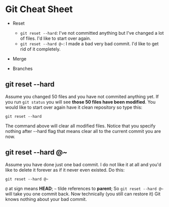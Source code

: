 # Git Cheat Sheet

* Reset
  * `git reset --hard`: I've not committed anything but I've changed a lot of files. I'd like to start over again.
  * `git reset --hard @~`:  I made a bad very bad commit. I'd like to get rid of it completely. 
  
* Merge
* Branches

## git reset --hard

Assume you changed 50 files and you have not commited anything yet. If you run `git status` you will see **those 50 files have been modified**. You would like to start over again have it clean repository so type this:

`git reset --hard`

The command above will clear all modified files. Notice that you specify nothing after --hard flag that means clear all to the current commit you are now. 


## git reset --hard @~

Assume you have done just one bad commit. I do not like it at all and you'd like to delete it forever as if it never even existed. Do this:

`git reset --hard @~`

`@` at sign means **HEAD**; `~` tilde references to **parent**; So `git reset --hard @~` will take you one commit back. Now technically (you still can restore it) Git knows nothing about your bad commit.

